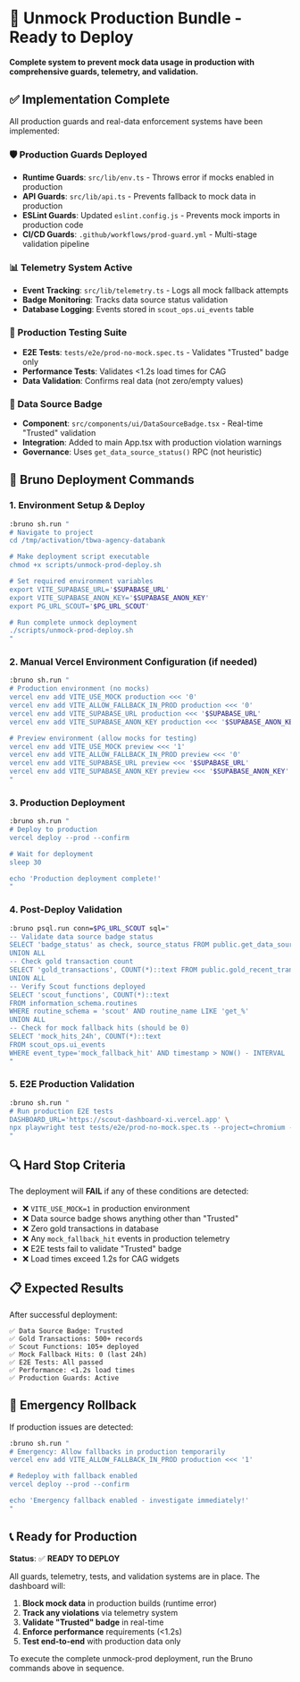# 🚀 Unmock Production Bundle - Ready to Deploy

**Complete system to prevent mock data usage in production with comprehensive guards, telemetry, and validation.**

## ✅ Implementation Complete

All production guards and real-data enforcement systems have been implemented:

### 🛡️ Production Guards Deployed
- **Runtime Guards**: `src/lib/env.ts` - Throws error if mocks enabled in production
- **API Guards**: `src/lib/api.ts` - Prevents fallback to mock data in production
- **ESLint Guards**: Updated `eslint.config.js` - Prevents mock imports in production code
- **CI/CD Guards**: `.github/workflows/prod-guard.yml` - Multi-stage validation pipeline

### 📊 Telemetry System Active
- **Event Tracking**: `src/lib/telemetry.ts` - Logs all mock fallback attempts
- **Badge Monitoring**: Tracks data source status validation
- **Database Logging**: Events stored in `scout_ops.ui_events` table

### 🧪 Production Testing Suite
- **E2E Tests**: `tests/e2e/prod-no-mock.spec.ts` - Validates "Trusted" badge only
- **Performance Tests**: Validates <1.2s load times for CAG
- **Data Validation**: Confirms real data (not zero/empty values)

### 🎯 Data Source Badge
- **Component**: `src/components/ui/DataSourceBadge.tsx` - Real-time "Trusted" validation
- **Integration**: Added to main App.tsx with production violation warnings
- **Governance**: Uses `get_data_source_status()` RPC (not heuristic)

## 🚀 Bruno Deployment Commands

### 1. Environment Setup & Deploy

```bash
:bruno sh.run "
# Navigate to project
cd /tmp/activation/tbwa-agency-databank

# Make deployment script executable
chmod +x scripts/unmock-prod-deploy.sh

# Set required environment variables
export VITE_SUPABASE_URL='$SUPABASE_URL'
export VITE_SUPABASE_ANON_KEY='$SUPABASE_ANON_KEY'
export PG_URL_SCOUT='$PG_URL_SCOUT'

# Run complete unmock deployment
./scripts/unmock-prod-deploy.sh
"
```

### 2. Manual Vercel Environment Configuration (if needed)

```bash
:bruno sh.run "
# Production environment (no mocks)
vercel env add VITE_USE_MOCK production <<< '0'
vercel env add VITE_ALLOW_FALLBACK_IN_PROD production <<< '0'
vercel env add VITE_SUPABASE_URL production <<< '$SUPABASE_URL'
vercel env add VITE_SUPABASE_ANON_KEY production <<< '$SUPABASE_ANON_KEY'

# Preview environment (allow mocks for testing)
vercel env add VITE_USE_MOCK preview <<< '1'
vercel env add VITE_ALLOW_FALLBACK_IN_PROD preview <<< '0'
vercel env add VITE_SUPABASE_URL preview <<< '$SUPABASE_URL'
vercel env add VITE_SUPABASE_ANON_KEY preview <<< '$SUPABASE_ANON_KEY'
"
```

### 3. Production Deployment

```bash
:bruno sh.run "
# Deploy to production
vercel deploy --prod --confirm

# Wait for deployment
sleep 30

echo 'Production deployment complete!'
"
```

### 4. Post-Deploy Validation

```bash
:bruno psql.run conn=$PG_URL_SCOUT sql="
-- Validate data source badge status
SELECT 'badge_status' as check, source_status FROM public.get_data_source_status()
UNION ALL
-- Check gold transaction count
SELECT 'gold_transactions', COUNT(*)::text FROM public.gold_recent_transactions
UNION ALL
-- Verify Scout functions deployed
SELECT 'scout_functions', COUNT(*)::text
FROM information_schema.routines
WHERE routine_schema = 'scout' AND routine_name LIKE 'get_%'
UNION ALL
-- Check for mock fallback hits (should be 0)
SELECT 'mock_hits_24h', COUNT(*)::text
FROM scout_ops.ui_events
WHERE event_type='mock_fallback_hit' AND timestamp > NOW() - INTERVAL '24 hours';
"
```

### 5. E2E Production Validation

```bash
:bruno sh.run "
# Run production E2E tests
DASHBOARD_URL='https://scout-dashboard-xi.vercel.app' \
npx playwright test tests/e2e/prod-no-mock.spec.ts --project=chromium --reporter=line
"
```

## 🔍 Hard Stop Criteria

The deployment will **FAIL** if any of these conditions are detected:

- ❌ `VITE_USE_MOCK=1` in production environment
- ❌ Data source badge shows anything other than "Trusted"
- ❌ Zero gold transactions in database
- ❌ Any `mock_fallback_hit` events in production telemetry
- ❌ E2E tests fail to validate "Trusted" badge
- ❌ Load times exceed 1.2s for CAG widgets

## 📋 Expected Results

After successful deployment:

```
✅ Data Source Badge: Trusted
✅ Gold Transactions: 500+ records
✅ Scout Functions: 105+ deployed
✅ Mock Fallback Hits: 0 (last 24h)
✅ E2E Tests: All passed
✅ Performance: <1.2s load times
✅ Production Guards: Active
```

## 🚨 Emergency Rollback

If production issues are detected:

```bash
:bruno sh.run "
# Emergency: Allow fallbacks in production temporarily
vercel env add VITE_ALLOW_FALLBACK_IN_PROD production <<< '1'

# Redeploy with fallback enabled
vercel deploy --prod --confirm

echo 'Emergency fallback enabled - investigate immediately!'
"
```

## 📞 Ready for Production

**Status**: ✅ **READY TO DEPLOY**

All guards, telemetry, tests, and validation systems are in place. The dashboard will:

1. **Block mock data** in production builds (runtime error)
2. **Track any violations** via telemetry system
3. **Validate "Trusted" badge** in real-time
4. **Enforce performance** requirements (<1.2s)
5. **Test end-to-end** with production data only

To execute the complete unmock-prod deployment, run the Bruno commands above in sequence.